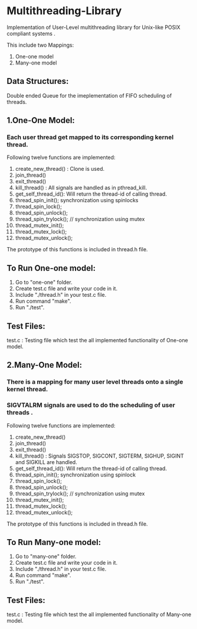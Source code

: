 # Multithreading-Library
Implementation of User-Level multithreading library for Unix-like POSIX compliant systems .


This include two Mappings:
1. One-one model
2. Many-one model

Data Structures:
---------------
Double ended Queue for the imeplementation of 
FIFO scheduling of threads.

1.One-One Model:
---------------
### Each user thread get mapped to its corresponding kernel thread.

Following twelve functions are implemented:
1. create_new_thread() : Clone is used.
2. join_thread()
3. exit_thread()
4. kill_thread() : All signals are handled as in pthread_kill.
5. get_self_thread_id(): Will return the thread-id of calling thread.
6. thread_spin_init();   synchronization using spinlocks
7. thread_spin_lock();
8. thread_spin_unlock();
9. thread_spin_trylock();
// synchronization using mutex
10. thread_mutex_init();
11. thread_mutex_lock();
12. thread_mutex_unlock();


The prototype of this functions is included in thread.h file.

To Run One-one model:
---------------------
1. Go to "one-one" folder.
2. Create test.c file and write your code in it.
3. Include "./thread.h" in your test.c file.
4. Run command "make".
5. Run "./test".

Test Files:
-----------
test.c : Testing file which test the all implemented functionality of One-one model.



2.Many-One Model:
---------------
### There is a mapping for many user level threads onto a single kernel thread.
### SIGVTALRM signals are used to do the scheduling of user threads .
Following twelve functions are implemented:
1. create_new_thread() 
2. join_thread()
3. exit_thread()
4. kill_thread() : Signals SIGSTOP, SIGCONT, SIGTERM, SIGHUP, SIGINT and SIGKILL are handled.
5. get_self_thread_id(): Will return the thread-id of calling thread.
6. thread_spin_init();   synchronization using spinlock
7. thread_spin_lock();
8. thread_spin_unlock();
9. thread_spin_trylock();
// synchronization using mutex
10. thread_mutex_init();
11. thread_mutex_lock();
12. thread_mutex_unlock();

The prototype of this functions is included in thread.h file.

To Run Many-one model:
----------------------
1. Go to "many-one" folder.
2. Create test.c file and write your code in it.
3. Include "./thread.h" in your test.c file.
4. Run command "make".
5. Run "./test".

Test Files:
-----------

test.c : Testing file which test the all implemented functionality of Many-one model.

